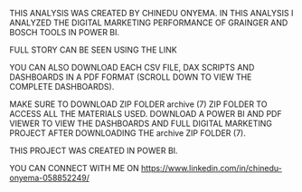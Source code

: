 THIS ANALYSIS WAS CREATED BY CHINEDU ONYEMA. IN THIS ANALYSIS I ANALYZED THE DIGITAL MARKETING PERFORMANCE OF GRAINGER AND BOSCH TOOLS IN POWER BI.

FULL STORY CAN BE SEEN USING THE LINK

YOU CAN ALSO DOWNLOAD EACH CSV FILE, DAX SCRIPTS AND DASHBOARDS IN A PDF FORMAT (SCROLL DOWN TO VIEW THE COMPLETE DASHBOARDS).


MAKE SURE TO DOWNLOAD ZIP FOLDER archive (7) ZIP FOLDER TO ACCESS ALL THE MATERIALS USED. DOWNLOAD A POWER BI AND PDF VIEWER TO VIEW THE DASHBOARDS AND FULL DIGITAL MARKETING PROJECT AFTER DOWNLOADING THE archive ZIP FOLDER (7). 


THIS PROJECT WAS CREATED IN POWER BI.

YOU CAN CONNECT WITH ME ON https://www.linkedin.com/in/chinedu-onyema-058852249/
